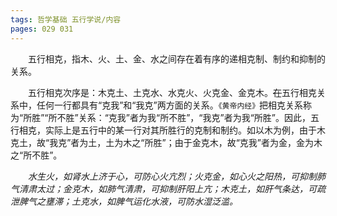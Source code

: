 ```yaml
---
tags: 哲学基础 五行学说/内容
pages: 029 031
---
```

&emsp;&emsp;五行相克，指木、火、土、金、水之间存在着有序的递相克制、制约和抑制的关系。

<div align=center>
	<div src="五行生克示意.png" width=60% class="internal-embed">
	</div>
</div>

&emsp;&emsp;五行相克次序是：木克土、土克水、水克火、火克金、金克木。~~在~~五行相克关系中，任何一行都具有“克我”和“我克”两方面的关系。`《黄帝内经》`把相克关系称为“所胜”“所不胜”关系：“克我”者为我“所不胜”，“我克”者为我“所胜”。因此，五行相克，实际上是五行中的某一行对其所胜行的克制和制约。如以木为例，由于木克土，故“我克”者为土，土为木之“所胜”；由于金克木，故“克我”者为金，金为木之“所不胜”。

&emsp;&emsp;<dfn color="e47f7b">水生火，如肾水上济于心，可防心火亢烈；火克金，如心火之阳热，可抑制肺气清肃太过；金克木，如肺气清肃，可抑制肝阳上亢；木克土，如肝气条达，可疏泄脾气之壅滞；土克水，如脾气运化水液，可防水湿泛滥。</dfn>